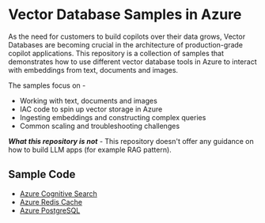 # Vector Database Samples in Azure

As the need for customers to build copilots over their data grows, Vector Databases are becoming crucial in the architecture of production-grade copilot applications. This repository is a collection of samples that demonstrates how to use different vector database tools in Azure to interact with embeddings from text, documents and images.

The samples focus on -

- Working with text, documents and images
- IAC code to spin up vector storage in Azure
- Ingesting embeddings and constructing complex queries
- Common scaling and troubleshooting challenges

***What this repository is not*** - This repository doesn't offer any guidance on how to build LLM apps (for example RAG pattern).

## Sample Code

- [Azure Cognitive Search](./azure_cognitive_search/README.md)
- [Azure Redis Cache](azure_redis_cache/)
- [Azure PostgreSQL](azure-postgresql/)